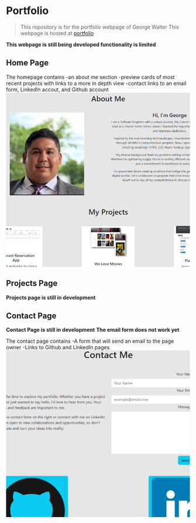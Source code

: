 # Portfolio

> This repository is for the portfolio webpage of George Walter
> This webpage is hosted at [portfolio](https://george-walter-portfolio.onrender.com)

**This webpage is still being developed functionality is limited**

## Home Page

The homepage contains
-an about me section
-preview cards of most recent projects with links to a more in depth view
-contact links to an email form, LinkedIn accout, and Github account
![Landing Page](READMEimg/portfolio-homepage.png)

## Projects Page

**Projects page is still in development**

## Contact Page

**Contact Page is still in development**
**The email form does not work yet**

The contact page contains
-A form that will send an email to the page owner
-Links to Github and LinkedIn pages
![Contact page](READMEimg/portfolio-contactpage.png)
